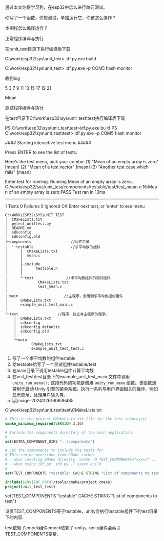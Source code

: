 通过本文你将学习到，在esp32中怎么进行单元测试。

你写了一个函数，你想测试，单独运行它，你该怎么操作？

本例程怎么编译运行？



正常程序编译与执行

在tunit_test目录下执行编译后下载

 C:\work\esp32\sys\unit_test> idf.py.exe build

C:\work\esp32\sys\unit_test> idf.py.exe -p COM5 flash  monitor

收到log

5 3 7 9 11 13 15 17 19 21

Mean

测试程序编译与执行

在test目录下C:\work\esp32\sys\unit_test\test执行编译后下载
    

PS C:\work\esp32\sys\unit_test\test>idf.py.exe build
PS C:\work\esp32\sys\unit_test\test> idf.py.exe -p COM5  flash  monitor


 \#### Starting interactive test menu #####



Press ENTER to see the list of tests.



Here's the test menu, pick your combo:
(1)     "Mean of an empty array is zero" [mean]
(2)     "Mean of a test vector" [mean]
(3)     "Another test case which fails" [mean]

Enter test for running.
Running Mean of an empty array is zero...
C:/work/esp32/sys/unit_test/components/testable/test/test_mean.c:16:Mean of an empty array is zero:PASS
Test ran in 13ms

-----------------------
1 Tests 0 Failures 0 Ignored
OK
Enter next test, or 'enter' to see menu



```
C:\WORK\ESP32\SYS\UNIT_TEST
│  CMakeLists.txt
│  pytest_unittest.py
│  README.md
│  sdkconfig
│  sdkconfig.old
├─components                  //组件目录
│  └─testable				  //求平均数的组件				
│      │  CMakeLists.txt	 
│      │  mean.c
│      │
│      ├─include
│      │      testable.h
│      │
│      └─test				//求平均数组件的测试组件
│              CMakeLists.txt
│              test_mean.c
│
├─main                     //主程序，会用到求平均数据的组件
│      CMakeLists.txt           
│      example_unit_test_main.c
│
└─test					//程序，独立与主程序的程序。				
    │  CMakeLists.txt
    │  sdkconfig
    │  sdkconfig.defaults
    │  sdkconfig.old
    │
    └─main
            CMakeLists.txt
            example_unit_test_test.c
```

1. 写了一个求平均数的组件testable
2. 给testable给写了一个测试组件testable/test
3. 在main目录下调用testable组件计算平均数
4. 在unit_test\test目录下的example_unit_test_main.文件中调用`unity_run_menu();` 这段代码的功能是调用 `unity_run_menu` 函数。该函数通常用于启动 Unity 引擎的菜单系统，执行一系列与用户界面相关的操作，例如显示菜单、处理用户输入等。
5. ![image-20241126160636485](C:\work\esp32\sys\unit_test\images\image-20241126160636485.png)



C:\work\esp32\sys\unit_test\test\CMakeLists.txt

```cmake
# This is the project CMakeLists.txt file for the test subproject
cmake_minimum_required(VERSION 3.16)

# Include the components directory of the main application:
#
set(EXTRA_COMPONENT_DIRS "../components")

# Set the components to include the tests for.
# This can be overriden from CMake cache:
# - when invoking CMake directly: cmake -D TEST_COMPONENTS="xxxxx" ..
# - when using idf.py: idf.py -T xxxxx build
#
set(TEST_COMPONENTS "testable" CACHE STRING "List of components to test")

include($ENV{IDF_PATH}/tools/cmake/project.cmake)
project(unit_test_test)

```

set(TEST_COMPONENTS "testable" CACHE STRING "List of components to test")

设置TEST_COMPONENTS等于testable，unity会执行testable组件下的test目录下的内容.

test依赖了cmock组件cmock依赖了 unity。unity组件会索引TEST_COMPONENTS变量，

